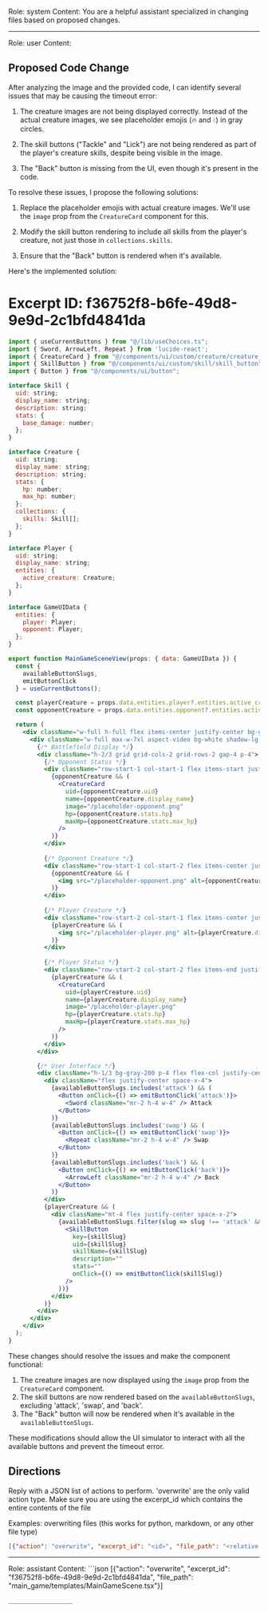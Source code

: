 Role: system
Content: You are a helpful assistant specialized in changing files based on proposed changes.
__________________
Role: user
Content: 
## Proposed Code Change
After analyzing the image and the provided code, I can identify several issues that may be causing the timeout error:

1. The creature images are not being displayed correctly. Instead of the actual creature images, we see placeholder emojis (🔥 and 💧) in gray circles.

2. The skill buttons ("Tackle" and "Lick") are not being rendered as part of the player's creature skills, despite being visible in the image.

3. The "Back" button is missing from the UI, even though it's present in the code.

To resolve these issues, I propose the following solutions:

1. Replace the placeholder emojis with actual creature images. We'll use the `image` prop from the `CreatureCard` component for this.

2. Modify the skill button rendering to include all skills from the player's creature, not just those in `collections.skills`.

3. Ensure that the "Back" button is rendered when it's available.

Here's the implemented solution:

# Excerpt ID: f36752f8-b6fe-49d8-9e9d-2c1bfd4841da
```jsx main_game/templates/MainGameScene.tsx
import { useCurrentButtons } from "@/lib/useChoices.ts";
import { Sword, ArrowLeft, Repeat } from 'lucide-react';
import { CreatureCard } from "@/components/ui/custom/creature/creature_card";
import { SkillButton } from "@/components/ui/custom/skill/skill_button";
import { Button } from "@/components/ui/button";

interface Skill {
  uid: string;
  display_name: string;
  description: string;
  stats: {
    base_damage: number;
  };
}

interface Creature {
  uid: string;
  display_name: string;
  description: string;
  stats: {
    hp: number;
    max_hp: number;
  };
  collections: {
    skills: Skill[];
  };
}

interface Player {
  uid: string;
  display_name: string;
  entities: {
    active_creature: Creature;
  };
}

interface GameUIData {
  entities: {
    player: Player;
    opponent: Player;
  };
}

export function MainGameSceneView(props: { data: GameUIData }) {
  const {
    availableButtonSlugs,
    emitButtonClick
  } = useCurrentButtons();

  const playerCreature = props.data.entities.player?.entities.active_creature;
  const opponentCreature = props.data.entities.opponent?.entities.active_creature;

  return (
    <div className="w-full h-full flex items-center justify-center bg-gray-100">
      <div className="w-full max-w-7xl aspect-video bg-white shadow-lg rounded-lg overflow-hidden flex flex-col">
        {/* Battlefield Display */}
        <div className="h-2/3 grid grid-cols-2 grid-rows-2 gap-4 p-4">
          {/* Opponent Status */}
          <div className="row-start-1 col-start-1 flex items-start justify-start">
            {opponentCreature && (
              <CreatureCard
                uid={opponentCreature.uid}
                name={opponentCreature.display_name}
                image="/placeholder-opponent.png"
                hp={opponentCreature.stats.hp}
                maxHp={opponentCreature.stats.max_hp}
              />
            )}
          </div>
          
          {/* Opponent Creature */}
          <div className="row-start-1 col-start-2 flex items-center justify-center">
            {opponentCreature && (
              <img src="/placeholder-opponent.png" alt={opponentCreature.display_name} className="w-48 h-48 object-contain" />
            )}
          </div>
          
          {/* Player Creature */}
          <div className="row-start-2 col-start-1 flex items-center justify-center">
            {playerCreature && (
              <img src="/placeholder-player.png" alt={playerCreature.display_name} className="w-48 h-48 object-contain" />
            )}
          </div>
          
          {/* Player Status */}
          <div className="row-start-2 col-start-2 flex items-end justify-end">
            {playerCreature && (
              <CreatureCard
                uid={playerCreature.uid}
                name={playerCreature.display_name}
                image="/placeholder-player.png"
                hp={playerCreature.stats.hp}
                maxHp={playerCreature.stats.max_hp}
              />
            )}
          </div>
        </div>

        {/* User Interface */}
        <div className="h-1/3 bg-gray-200 p-4 flex flex-col justify-center">
          <div className="flex justify-center space-x-4">
            {availableButtonSlugs.includes('attack') && (
              <Button onClick={() => emitButtonClick('attack')}>
                <Sword className="mr-2 h-4 w-4" /> Attack
              </Button>
            )}
            {availableButtonSlugs.includes('swap') && (
              <Button onClick={() => emitButtonClick('swap')}>
                <Repeat className="mr-2 h-4 w-4" /> Swap
              </Button>
            )}
            {availableButtonSlugs.includes('back') && (
              <Button onClick={() => emitButtonClick('back')}>
                <ArrowLeft className="mr-2 h-4 w-4" /> Back
              </Button>
            )}
          </div>
          {playerCreature && (
            <div className="mt-4 flex justify-center space-x-2">
              {availableButtonSlugs.filter(slug => slug !== 'attack' && slug !== 'swap' && slug !== 'back').map((skillSlug) => (
                <SkillButton
                  key={skillSlug}
                  uid={skillSlug}
                  skillName={skillSlug}
                  description=""
                  stats=""
                  onClick={() => emitButtonClick(skillSlug)}
                />
              ))}
            </div>
          )}
        </div>
      </div>
    </div>
  );
}
```

These changes should resolve the issues and make the component functional:

1. The creature images are now displayed using the `image` prop from the `CreatureCard` component.
2. The skill buttons are now rendered based on the `availableButtonSlugs`, excluding 'attack', 'swap', and 'back'.
3. The "Back" button will now be rendered when it's available in the `availableButtonSlugs`.

These modifications should allow the UI simulator to interact with all the available buttons and prevent the timeout error.

## Directions
Reply with a JSON list of actions to perform. 'overwrite' are the only valid action type. 
Make sure you are using the excerpt_id which contains the entire contents of the file

Examples:
overwriting files (this works for python, markdown, or any other file type)
```json output_example1
[{"action": "overwrite", "excerpt_id": "<id>", "file_path": "<relative file path>"}]
```

__________________
Role: assistant
Content: ```json
[{"action": "overwrite", "excerpt_id": "f36752f8-b6fe-49d8-9e9d-2c1bfd4841da", "file_path": "main_game/templates/MainGameScene.tsx"}]
```
__________________
